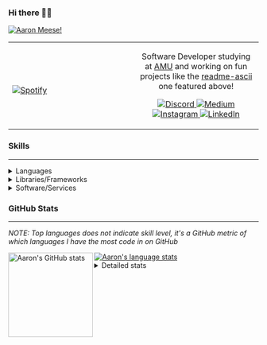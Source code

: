 ### Hi there 👋🏻
[![Aaron Meese!](https://user-images.githubusercontent.com/17814535/88975338-a2aabf00-d27f-11ea-963f-8a19608716b4.png)](https://github.com/ajmeese7/readme-ascii "README ASCII")

<!-- Modified from project here: https://github.com/novatorem/novatorem -->
<table width="100%"> 
  <tr>
  <td width="50%">
      
&nbsp; <br> [![Spotify](https://ajmeese7.vercel.app/api/spotify)](https://open.spotify.com/user/ajmeese)

  </td>
  <td width="50%">

<p align="center">
Software Developer studying at <a href="https://www.amu.apus.edu/">AMU</a> and working on fun 
projects like the <a href="https://github.com/ajmeese7/readme-ascii">readme-ascii</a> one featured above!
</p>
<p align="center">
  <a href="https://discord.gg/PxRTQg3">
    <img src="https://img.shields.io/badge/discord-ajmeese7%234835-369?style=flat-square&logo=discord&logoColor=white&color=purple" alt="Discord" title="Discord">
  </a>
  <a href="https://link.aaronmeese.com/medium">
    <img src="https://img.shields.io/badge/medium-ajmeese7-1DB954?style=flat-square&logo=medium&logoColor=white" alt="Medium" title="Medium">
  </a>
  <br />
  <a href="https://link.aaronmeese.com/instagram">
    <img src="https://img.shields.io/badge/instagram-ajmeese7-1DB954?style=flat-square&logo=instagram&logoColor=white&color=c13584" alt="Instagram" title="Instagram">
  </a>
  <a href="https://link.aaronmeese.com/linkedin">
    <img src="https://img.shields.io/badge/linkedIn-aaronmeese-1DB954?style=flat-square&logo=linkedin&logoColor=white&color=blue" alt="LinkedIn" title="LinkedIn">
  </a>
</p>
  </td>
  </table>

[//]: <> (The `&nbsp;` is to have Aphelion take up more space)

### Skills ###
----
<details>
<summary>Languages</summary>

+ JavaScript
+ HTML
+ CSS
    + [README ASCII](https://github.com/ajmeese7/readme-ascii)
+ PHP
    + [Coupon Booked](https://github.com/ajmeese7/coupon-booked)
    + [Steam Summary](https://github.com/ajmeese7/steam-summary)
+ Java
    + [BRCC Java](https://github.com/ajmeese7/brcc-java)
    + [Euler Problems](https://github.com/ajmeese7/euler-problems)

</details>
<details>
<summary>Libraries/Frameworks</summary>

+ NodeJS
    + [Snapchat Share](https://github.com/ajmeese7/snapchat-share)
    + [FRC Spreadsheets](https://github.com/ajmeese7/frc-spreadsheets)
+ Cordova
    + [Coupon Booked](https://github.com/ajmeese7/coupon-booked)
+ jQuery
+ Discord.js
    + [Spambot](https://github.com/ajmeese7/spambot)
    + [Automatic Reactions](https://github.com/ajmeese7/automatic-reactions)
    + [Multiple Reactions](https://github.com/ajmeese7/multiple-reactions)
    + [Galley Calls](https://github.com/ajmeese7/galley-calls)
    + [Tatsu Toolbox](https://github.com/ajmeese7/tatsu-toolbox)
+ Puppeteer
    + [README ASCII](https://github.com/ajmeese7/readme-ascii)
    + [Dynamic Page Retrieval](https://github.com/ajmeese7/dynamic-page-retrieval)
+ Nightmare.js
    + [Steam Queue Clicker](https://github.com/ajmeese7/steam-queue-clicker)
    + [Repbot](https://github.com/ajmeese7/repbot)
+ Express
    + [Galley Calls](https://github.com/ajmeese7/galley-calls)
+ pdf-lib
+ async

</details>
<details>
<summary>Software/Services</summary>

+ Wallpaper Engine
    + [Random Wallpaper](https://github.com/ajmeese7/random-wallpaper)
    + [Image of the Day](https://github.com/ajmeese7/image-of-the-day)
+ phpMyAdmin
+ cPanel
+ Cloudinary
+ Firefox Extensions
    + [Chess Next Move](https://github.com/ajmeese7/chess-next-move)
    + [Gmail Label Organizer](https://github.com/ajmeese7/gmail-label-organizer)
+ Google Analytics
+ Heroku
+ Nexmo
    + [Coupon Booked](https://github.com/ajmeese7/coupon-booked)
+ Twilio
    + [Galley Calls](https://github.com/ajmeese7/galley-calls)
+ Sonix
    + [Galley Calls](https://github.com/ajmeese7/galley-calls)
+ Auth0
+ OneSignal

</details>
<!--
<details>
<summary>Soft Skills</summary>
+ English/Grammar
+ SEO
    <!-- + TODO: Add my site examples after I finish improving them --
</details>
-->

### GitHub Stats ###
----
*NOTE: Top languages does not indicate skill level, it's a GitHub metric of which languages I have the most code in on GitHub*

<a href="https://profile-summary-for-github.com/user/ajmeese7">
  <img align="left" height="170px" src="https://github-readme-stats.vercel.app/api?username=ajmeese7&show_icons=true&line_height=27&count_private=true&include_all_commits=true" alt="Aaron's GitHub stats"/>
  <img src="https://github-readme-stats.vercel.app/api/top-langs/?username=ajmeese7&hide_langs_below=5&layout=compact" alt="Aaron's language stats"/>
</a>

<details>
<summary>Detailed stats</summary>

### :zap: Recent Activity
<!--START_SECTION:activity-->
1. 🗣 Commented on [#2](https://github.com/alekrumkamp/medium-feed-json/issues/2) in [alekrumkamp/medium-feed-json](https://github.com/alekrumkamp/medium-feed-json)
2. 🗣 Commented on [#41](https://github.com/akerl/githubstats/issues/41) in [akerl/githubstats](https://github.com/akerl/githubstats)
3. 🎉 Merged PR [#1](https://github.com/ajmeese7/Repository-Hunter/pull/1) in [ajmeese7/Repository-Hunter](https://github.com/ajmeese7/Repository-Hunter)
4. 💪 Opened PR [#1](https://github.com/ajmeese7/Repository-Hunter/pull/1) in [ajmeese7/Repository-Hunter](https://github.com/ajmeese7/Repository-Hunter)
5. 💪 Opened PR [#542](https://github.com/anuraghazra/github-readme-stats/pull/542) in [anuraghazra/github-readme-stats](https://github.com/anuraghazra/github-readme-stats)
<!--END_SECTION:activity-->

### 🧐 Waka Stats
<!--START_SECTION:waka-->
**🐱 My Github Data** 

> 🏆 782 Contributions in the Year 2020
 > 
> 📦 55.1 kB Used in Github's Storage 
 > 
> 🚫 Not Opted to Hire
 > 
> 📜 44 Public Repositories
 > 
> 🔑 15 Private Repositories 

**I'm an Early 🐤** 

```text
🌞 Morning    277 commits    ████████░░░░░░░░░░░░░░░░░   33.82% 
🌆 Daytime    361 commits    ███████████░░░░░░░░░░░░░░   44.08% 
🌃 Evening    174 commits    █████░░░░░░░░░░░░░░░░░░░░   21.25% 
🌙 Night      7 commits      ░░░░░░░░░░░░░░░░░░░░░░░░░   0.85%

```
📅 **I'm Most Productive on Saturday** 

```text
Monday       94 commits     ██░░░░░░░░░░░░░░░░░░░░░░░   11.48% 
Tuesday      96 commits     ███░░░░░░░░░░░░░░░░░░░░░░   11.72% 
Wednesday    81 commits     ██░░░░░░░░░░░░░░░░░░░░░░░   9.89% 
Thursday     97 commits     ███░░░░░░░░░░░░░░░░░░░░░░   11.84% 
Friday       125 commits    ███░░░░░░░░░░░░░░░░░░░░░░   15.26% 
Saturday     170 commits    █████░░░░░░░░░░░░░░░░░░░░   20.76% 
Sunday       156 commits    ████░░░░░░░░░░░░░░░░░░░░░   19.05%

```


📊 **This Week I Spent My Time On** 

```text
⌚︎ Time Zone: America/Chicago

💬 Programming Languages: 
JavaScript               47 mins             ███████████████████░░░░░░   78.26% 
JSON                     7 mins              ███░░░░░░░░░░░░░░░░░░░░░░   12.76% 
Git Config               4 mins              █░░░░░░░░░░░░░░░░░░░░░░░░   7.28% 
Markdown                 0 secs              ░░░░░░░░░░░░░░░░░░░░░░░░░   1.12% 
Other                    0 secs              ░░░░░░░░░░░░░░░░░░░░░░░░░   0.58%

🐱‍💻 Projects: 
pullup-screens           59 mins             ████████████████████████░   97.62% 
mobile                   1 min               ░░░░░░░░░░░░░░░░░░░░░░░░░   1.83% 
Unknown Project          0 secs              ░░░░░░░░░░░░░░░░░░░░░░░░░   0.55%

```

**I Mostly Code in JavaScript** 

```text
JavaScript               25 repos            ██████████████░░░░░░░░░░░   56.82% 
HTML                     7 repos             ████░░░░░░░░░░░░░░░░░░░░░   15.91% 
Java                     4 repos             ██░░░░░░░░░░░░░░░░░░░░░░░   9.09% 
CSS                      3 repos             █░░░░░░░░░░░░░░░░░░░░░░░░   6.82% 
Python                   2 repos             █░░░░░░░░░░░░░░░░░░░░░░░░   4.55%

```



<!--END_SECTION:waka-->
</details>
